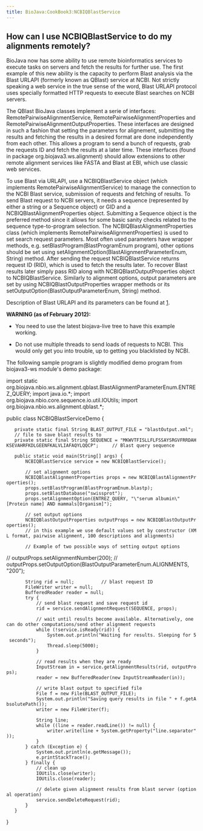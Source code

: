 ```yaml
---
title: BioJava:CookBook3:NCBIQBlastService
---
```


How can I use NCBIQBlastService to do my alignments remotely?
-------------------------------------------------------------

BioJava now has some ability to use remote bioinformatics services to
execute tasks on servers and fetch the results for further use. The
first example of this new ability is the capacity to perform Blast
analysis via the Blast URLAPI (formerly known as QBlast) service at
NCBI. Not strictly speaking a web service in the true sense of the word,
Blast URLAPI protocol uses specially formatted HTTP requests to execute
Blast searches on NCBI servers.

The QBlast BioJava classes implement a serie of interfaces:
RemotePairwiseAlignmentService, RemotePairwiseAlignmentProperties and
RemotePairwiseAlignmentOutputProperties. These interfaces are designed
in such a fashion that setting the parameters for alignement, submitting
the results and fetching the results in a desired format are done
independently from each other. This allows a program to send a bunch of
requests, grab the requests ID and fetch the results at a later time.
These interfaces (found in package org.biojava3.ws.alignment) should
allow extensions to other remote alignment services like FASTA and Blast
at EBI, which use classic web services.

To use Blast via URLAPI, use a NCBIQBlastService object (which
implements RemotePairwiseAlignmentService) to manage the connection to
the NCBI Blast service, submission of requests and fetching of results.
To send Blast request to NCBI servers, it needs a sequence (represented
by either a string or a Sequence object) or GID and a
NCBIQBlastAlignmentProperties object. Submitting a Sequence object is
the preferred method since it allows for some basic sanity checks
related to the sequence type-to-program selection. The
NCBIQBlastAlignmentProperties class (which implements
RemotePairwiseAlignmentProperties) is used to set search request
parameters. Most often used parameters have wrapper methods, e.g.
setBlastProgram(BlastProgramEnum program), other options should be set
using setAlignmentOption(BlastAlignmentParameterEnum, String) method.
After sending the request NCBIQBlastService returns request ID (RID),
which is used to fetch the results later. To recover Blast results later
simply pass RID along with NCBIQBlastOutputProperties object to
NCBIQBlastService. Similarly to alignment options, output parameters are
set by using NCBIQBlastOutputProperties wrapper methods or its
setOutputOption(BlastOutputParameterEnum, String) method.

Description of Blast URLAPI and its parameters can be found at
[1](http://www.ncbi.nlm.nih.gov/staff/tao/URLAPI/new/index.html).

**WARNING (as of February 2012):**

- You need to use the latest biojava-live tree to have this example
working.

- Do not use multiple threads to send loads of requests to NCBI. This
would only get you into trouble, up to getting you blacklisted by NCBI.

The following sample program is slightly modified demo program from
biojava3-ws module's demo package:

<java> import static
org.biojava.nbio.ws.alignment.qblast.BlastAlignmentParameterEnum.ENTREZ\_QUERY;
import java.io.\*; import
org.biojava.nbio.core.sequence.io.util.IOUtils; import
org.biojava.nbio.ws.alignment.qblast.\*;

public class NCBIQBlastServiceDemo {

`   private static final String BLAST_OUTPUT_FILE = "blastOutput.xml";    // file to save blast results to`  
`   private static final String SEQUENCE = "MKWVTFISLLFLFSSAYSRGVFRRDAHKSEVAHRFKDLGEENFKALVLIAFAQYLQQCP";     // Blast query sequence`

`   public static void main(String[] args) {`  
`       NCBIQBlastService service = new NCBIQBlastService();`

`       // set alignment options`  
`       NCBIQBlastAlignmentProperties props = new NCBIQBlastAlignmentProperties();`  
`       props.setBlastProgram(BlastProgramEnum.blastp);`  
`       props.setBlastDatabase("swissprot");`  
`       props.setAlignmentOption(ENTREZ_QUERY, "\"serum albumin\"[Protein name] AND mammals[Organism]");`

`       // set output options`  
`       NCBIQBlastOutputProperties outputProps = new NCBIQBlastOutputProperties();`  
`       // in this example we use default values set by constructor (XML format, pairwise alignment, 100 descriptions and alignments) `

`       // Example of two possible ways of setting output options`

// outputProps.setAlignmentNumber(200); //
outputProps.setOutputOption(BlastOutputParameterEnum.ALIGNMENTS, "200");

`       String rid = null;          // blast request ID`  
`       FileWriter writer = null;`  
`       BufferedReader reader = null;`  
`       try {`  
`           // send blast request and save request id`  
`           rid = service.sendAlignmentRequest(SEQUENCE, props);`

`           // wait until results become available. Alternatively, one can do other computations/send other alignment requests`  
`           while (!service.isReady(rid)) {`  
`               System.out.println("Waiting for results. Sleeping for 5 seconds");`  
`               Thread.sleep(5000);`  
`           }`

`           // read results when they are ready`  
`           InputStream in = service.getAlignmentResults(rid, outputProps);`  
`           reader = new BufferedReader(new InputStreamReader(in));`

`           // write blast output to specified file`  
`           File f = new File(BLAST_OUTPUT_FILE);`  
`           System.out.println("Saving query results in file " + f.getAbsolutePath());`  
`           writer = new FileWriter(f);`

`           String line;`  
`           while ((line = reader.readLine()) != null) {`  
`               writer.write(line + System.getProperty("line.separator"));`  
`           }`  
`       } catch (Exception e) {`  
`           System.out.println(e.getMessage());`  
`           e.printStackTrace();`  
`       } finally {`  
`           // clean up`  
`           IOUtils.close(writer);`  
`           IOUtils.close(reader);`

`           // delete given alignment results from blast server (optional operation)`  
`           service.sendDeleteRequest(rid);`  
`       }`  
`   }`

} </java>
